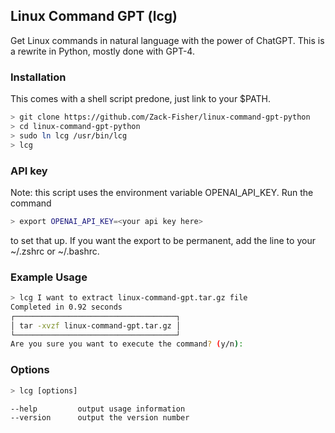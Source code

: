 ## Linux Command GPT (lcg)
Get Linux commands in natural language with the power of ChatGPT.
This is a rewrite in Python, mostly done with GPT-4.

### Installation
This comes with a shell script predone, just link to your $PATH.
```bash
> git clone https://github.com/Zack-Fisher/linux-command-gpt-python
> cd linux-command-gpt-python
> sudo ln lcg /usr/bin/lcg
> lcg
```

### API key
Note: this script uses the environment variable OPENAI_API_KEY.
Run the command
```bash
> export OPENAI_API_KEY=<your api key here>
```
to set that up.
If you want the export to be permanent, add the line to your ~/.zshrc or ~/.bashrc.

### Example Usage

```bash
> lcg I want to extract linux-command-gpt.tar.gz file
Completed in 0.92 seconds
┌────────────────────────────────────┐
│ tar -xvzf linux-command-gpt.tar.gz │
└────────────────────────────────────┘
Are you sure you want to execute the command? (y/n):
```

### Options
```bash
> lcg [options]

--help         output usage information
--version      output the version number
```
